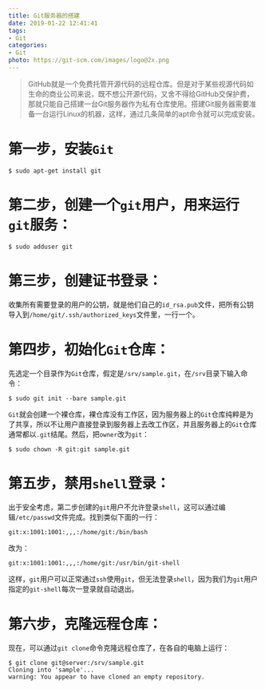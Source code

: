 ```yaml
---
title: Git服务器的搭建
date: 2019-01-22 12:41:41
tags:
- Git
categories:
- Git
photo: https://git-scm.com/images/logo@2x.png
---
```

> GitHub就是一个免费托管开源代码的远程仓库。但是对于某些视源代码如生命的商业公司来说，既不想公开源代码，又舍不得给GitHub交保护费，那就只能自己搭建一台Git服务器作为私有仓库使用。搭建Git服务器需要准备一台运行Linux的机器，这样，通过几条简单的apt命令就可以完成安装。

<!--more-->

# 第一步，安装`Git`
```
$ sudo apt-get install git
```
# 第二步，创建一个`git`用户，用来运行`git`服务：
```
$ sudo adduser git
```
# 第三步，创建证书登录：

收集所有需要登录的用户的公钥，就是他们自己的`id_rsa.pub`文件，把所有公钥导入到`/home/git/.ssh/authorized_keys`文件里，一行一个。

# 第四步，初始化`Git`仓库：

先选定一个目录作为`Git`仓库，假定是`/srv/sample.git`，在`/srv`目录下输入命令：
```
$ sudo git init --bare sample.git
```
`Git`就会创建一个裸仓库，裸仓库没有工作区，因为服务器上的`Git`仓库纯粹是为了共享，所以不让用户直接登录到服务器上去改工作区，并且服务器上的`Git`仓库通常都以`.git`结尾。然后，把`owner`改为`git`：
```
$ sudo chown -R git:git sample.git
```
# 第五步，禁用`shell`登录：

出于安全考虑，第二步创建的`git`用户不允许登录`shell`，这可以通过编辑`/etc/passwd`文件完成。找到类似下面的一行：
```
git:x:1001:1001:,,,:/home/git:/bin/bash
```
改为：
```
git:x:1001:1001:,,,:/home/git:/usr/bin/git-shell
```
这样，`git`用户可以正常通过`ssh`使用`git`，但无法登录`shell`，因为我们为`git`用户指定的`git-shell`每次一登录就自动退出。

# 第六步，克隆远程仓库：

现在，可以通过`git clone`命令克隆远程仓库了，在各自的电脑上运行：
```
$ git clone git@server:/srv/sample.git
Cloning into 'sample'...
warning: You appear to have cloned an empty repository.
```

